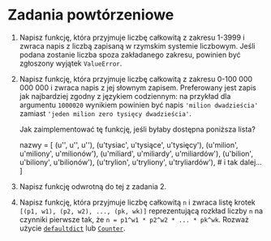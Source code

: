 Zadania powtórzeniowe
=============================

  1.  Napisz funkcję, która przyjmuje liczbę całkowitą
      z zakresu 1-3999 i zwraca napis z liczbą zapisaną
      w rzymskim systemie liczbowym.
      Jeśli podana zostanie liczba spoza zakładanego zakresu,
      powinien być zgłoszony wyjątek `ValueError`.

  2.  Napisz funkcję, która przyjmuje liczbę całkowitą
      z zakresu 0-100 000 000 000
      i zwraca napis z jej słownym zapisem.
      Preferowany jest zapis jak najbardziej
      zgodny z językiem codziennym:
      na przykład dla argumentu `1000020`
      wynikiem powinien być napis `'milion dwadzieścia'`
      zamiast `'jeden milion zero tysięcy dwadzieścia'`.

      Jak zaimplementować tę funkcję,
      jeśli byłaby dostępna poniższa lista?

        nazwy = [
          (u'', u'', u''),
          (u'tysiac', u'tysiące', u'tysięcy'),
          (u'milion', u'miliony', u'milionów'),
          (u'miliard', u'miliardy', u'miliardów'),
          (u'bilion', u'biliony', u'bilionów'),
          (u'trylion', u'tryliony', u'tryliardów'),
          # i tak dalej...
        ]

  3.  Napisz funkcję odwrotną do tej z zadania 2.

  4.  Napisz funkcję, która przyjmuje liczbę całkowitą `n`
      i zwraca listę krotek `[(p1, w1), (p2, w2), ..., (pk, wk)]`
      reprezentującą rozkład liczby `n` na czynniki pierwsze
      tak, że `n = p1^w1 * p2^w2 * ... * pk^wk`.
      Rozważ użycie [`defaultdict`](https://docs.python.org/2/library/collections.html#defaultdict-objects)
      lub [`Counter`](https://docs.python.org/2/library/collections.html#counter-objects).
